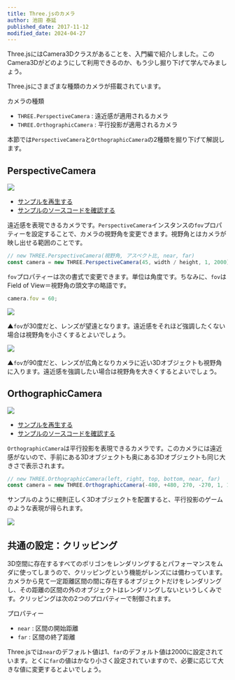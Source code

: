 ```yaml
---
title: Three.jsのカメラ
author: 池田 泰延
published_date: 2017-11-12
modified_date: 2024-04-27
---
```


Three.jsにはCamera3Dクラスがあることを、入門編で紹介しました。このCamera3Dがどのようにして利用できるのか、もう少し掘り下げて学んでみましょう。

Three.jsにさまざまな種類のカメラが搭載されています。 

カメラの種類

- `THREE.PerspectiveCamera` : 遠近感が適用されるカメラ
- `THREE.OrthographicCamera`  : 平行投影が適用されるカメラ

本節では`PerspectiveCamera`と`OrthographicCamera`の2種類を掘り下げて解説します。

## PerspectiveCamera 

![](../imgs/camera_perspective_45.png)

- [サンプルを再生する](https://ics-creative.github.io/tutorial-three/samples/camera_perspective.html)
- [サンプルのソースコードを確認する](../samples/camera_perspective.html)

遠近感を表現できるカメラです。`PerspectiveCamera`インスタンスの`fov`プロパティーを設定することで、カメラの視野角を変更できます。視野角とはカメラが映し出せる範囲のことです。 

```js
// new THREE.PerspectiveCamera(視野角, アスペクト比, near, far)
const camera = new THREE.PerspectiveCamera(45, width / height, 1, 2000);
```

`fov`プロパティーは次の書式で変更できます。単位は角度です。ちなみに、`fov`はField of View＝視野角の頭文字の略語です。

```js
camera.fov = 60; 
```
![](../imgs/camera_perspective_30.png)

▲`fov`が30度だと、レンズが望遠となります。遠近感をそれほど強調したくない場合は視野角を小さくするとよいでしょう。 

![](../imgs/camera_perspective_90.png)

▲`fov`が90度だと、レンズが広角となりカメラに近い3Dオブジェクトも視野角に入ります。遠近感を強調したい場合は視野角を大きくするとよいでしょう。 

## OrthographicCamera 

![](../imgs/camera_orthographic.png)

- [サンプルを再生する](https://ics-creative.github.io/tutorial-three/samples/camera_orthographic.html)
- [サンプルのソースコードを確認する](../samples/camera_orthographic.html)

`OrthographicCamera`は平行投影を表現できるカメラです。このカメラには遠近感がないので、手前にある3Dオブジェクトも奥にある3Dオブジェクトも同じ大きさで表示されます。 

```js
// new THREE.OrthographicCamera(left, right, top, bottom, near, far)
const camera = new THREE.OrthographicCamera(-480, +480, 270, -270, 1, 1000);
```

サンプルのように規則正しく3Dオブジェクトを配置すると、平行投影のゲームのような表現が得られます。 

![](../imgs/camera_orthographic_1.png)

## 共通の設定：クリッピング 

3D空間に存在するすべてのポリゴンをレンダリングするとパフォーマンスをムダに使ってしまうので、クリッピングという機能がレンズには備わっています。カメラから見て一定距離区間の間に存在するオブジェクトだけをレンダリングし、その距離の区間の外のオブジェクトはレンダリングしないというしくみです。クリッピングは次の2つのプロパティーで制御されます。

プロパティー 

- `near` : 区間の開始距離 
- `far` : 区間の終了距離 

Three.jsでは`near`のデフォルト値は1、`far`のデフォルト値は2000に設定されています。とくに`far`の値はかなり小さく設定されていますので、必要に応じて大きな値に変更するとよいでしょう。 
